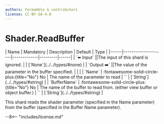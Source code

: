 ```yaml
---
authors: Formabble & contributors
license: CC-BY-SA-4.0
---
```



# Shader.ReadBuffer

<div class="sh-parameters" markdown="1">
| Name | Mandatory | Description | Default | Type |
|------|---------------------|-------------|---------|------|
| `⬅️ Input` ||The input of this shard is ignored. | | [`None`](../../types/#none) |
| `Output ➡️` ||The value of the parameter in the buffer specified. | |  |
| `Name` | :fontawesome-solid-circle-plus:{title="No"} No  | The name of the parameter to read | `` | [`String`](../../types/#string) |
| `BufferName` | :fontawesome-solid-circle-plus:{title="No"} No  | The name of the buffer to read from. (either view buffer or object buffer.) | `` | [`String`](../../types/#string) |

</div>

This shard reads the shader parameter (specified in the Name parameter) from the buffer (specified in the Buffer Name parameter).

--8<-- "includes/license.md"

